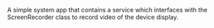 A simple system app that contains a service which interfaces with the ScreenRecorder
class to record video of the device display.
